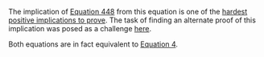 The implication of [Equation 448](https://teorth.github.io/equational_theories/implications/?448) from this equation is one of the [hardest positive implications to prove](https://leanprover.zulipchat.com/#narrow/channel/458659-Equational/topic/What.20are.20the.20hardest.20positive.20implications.20for.20an.20ATP.3F/near/484163341).  The task of finding an alternate proof of this implication was posed as a challenge [here](https://leanprover.zulipchat.com/#narrow/channel/219941-Machine-Learning-for-Theorem-Proving/topic/A.20.28semi.29-autoformalization.20challenge.3A.20650.3D.3E448/with/518733664).

Both equations are in fact equivalent to [Equation 4](https://teorth.github.io/equational_theories/implications/?4).
